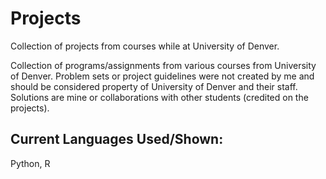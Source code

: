 # Projects
Collection of projects from courses while at University of Denver.

Collection of programs/assignments from various courses from University of Denver. Problem sets or project guidelines were not created by me and should be considered property of University of Denver and their staff. Solutions are mine or collaborations with other students (credited on the projects).

## Current Languages Used/Shown:
Python, R
